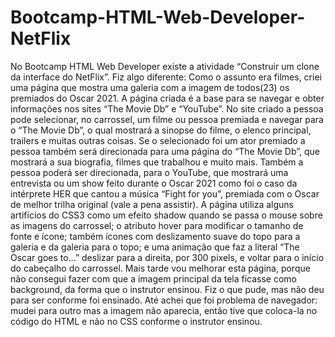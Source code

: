 # Bootcamp-HTML-Web-Developer-NetFlix
No Bootcamp HTML Web Developer existe a atividade “Construir um clone da interface do NetFlix”. Fiz algo diferente:   Como o assunto era filmes, criei uma página que mostra uma galeria com a imagem de todos(23) os premiados do Oscar 2021.   A página criada é a base para se navegar e obter informações nos sites “The Movie Db” e “YouTube”.   No site criado a pessoa pode selecionar, no carrossel, um filme ou pessoa premiada e navegar para o “The Movie Db”, o qual mostrará a sinopse do filme, o elenco principal, trailers e muitas outras coisas.   Se o selecionado foi um ator premiado a pessoa também será direcionada para uma página do “The Movie Db”, que mostrará a sua biografia, filmes que trabalhou e muito mais.    Também a pessoa poderá ser direcionada, para o YouTube, que mostrará uma entrevista ou um show feito durante o Oscar 2021 como foi o caso da intérprete HER que cantou a música “Fight for you”, premiada com o Oscar de melhor trilha original (vale a pena assistir). A página utiliza alguns artifícios do CSS3 como um efeito shadow quando se passa o mouse sobre as imagens do carrossel; o atributo hover para modificar o tamanho de fonte e ícone; também ícones com deslizamento suave do topo para a galeria e da galeria para o topo; e uma animação que faz a literal “The Oscar goes to...” deslizar para a direita, por 300 pixels, e voltar para o início do cabeçalho do carrossel. Mais tarde vou melhorar esta página, porque não consegui fazer com que a imagem principal da tela ficasse como background, da forma que o instrutor ensinou.   Fiz o que pude, mas não deu para ser conforme foi ensinado.   Até achei que foi problema de navegador:   mudei para outro mas a imagem não aparecia, então tive que coloca-la no código do HTML e não no CSS conforme o instrutor ensinou.



